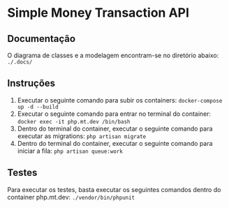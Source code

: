 # Simple Money Transaction API

## Documentação ##
O diagrama de classes e a modelagem encontram-se no diretório abaixo:
  ```./.docs/```
  
## Instruções ##
1) Executar o seguinte comando para subir os containers: 
    ```docker-compose up -d --build```
2) Executar o seguinte comando para entrar no terminal do container:
    ```docker exec -it php.mt.dev /bin/bash```
3) Dentro do terminal do container, executar o seguinte comando para executar as migrations:
    ```php artisan migrate```
4) Dentro do terminal do container, executar o seguinte comando para iniciar a fila:
    ```php artisan queue:work```

## Testes ##
Para executar os testes, basta executar os seguintes comandos dentro do container php.mt.dev:
 ```./vendor/bin/phpunit```
